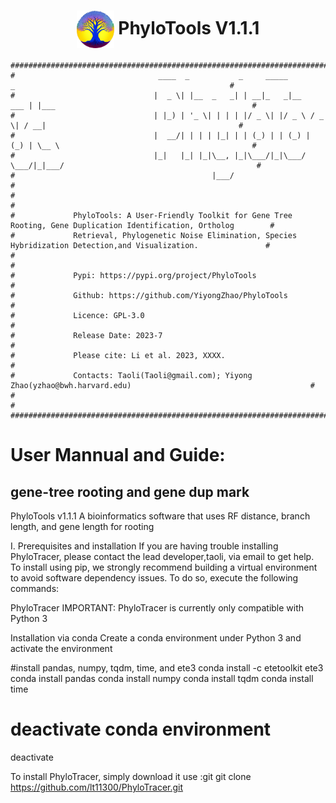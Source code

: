 
<div align="center">
  
# <img src="logo/PhyloTools_logo.jpg" width="60" height="60" align="center"> PhyloTools V1.1.1 </div> 

```
###########################################################################################################################         
#                                ____  _           _     _____           _                                                #    
#                               |  _ \| |__  _   _| | __|_   _|__   ___ | |___                                            #
#                               | |_) | '_ \| | | | |/ _ \| |/ _ \ / _ \| / __|                                           #
#                               |  __/| | | | |_| | | (_) | | (_) | (_) | \__ \                                           #
#                               |_|   |_| |_|\__, |_|\___/|_|\___/ \___/|_|___/                                           #
#                                            |___/                                                                        #
#                                                                                                                         #
#             PhyloTools: A User-Friendly Toolkit for Gene Tree Rooting, Gene Duplication Identification, Ortholog        #
#             Retrieval, Phylogenetic Noise Elimination, Species Hybridization Detection,and Visualization.               #                                     
#                                                                                                                         #
#             Pypi: https://pypi.org/project/PhyloTools                                                                   #
#             Github: https://github.com/YiyongZhao/PhyloTools                                                            #                       
#             Licence: GPL-3.0                                                                                            #
#             Release Date: 2023-7                                                                                        #
#             Please cite: Li et al. 2023, XXXX.                                                                          #
#             Contacts: Taoli(Taoli@gmail.com); Yiyong Zhao(yzhao@bwh.harvard.edu)                                        #                                           
#                                                                                                                         #
###########################################################################################################################
```


# User Mannual and Guide:
## gene-tree rooting and gene dup mark

PhyloTools v1.1.1
A bioinformatics software that uses RF distance, branch length, and gene length for rooting

I. Prerequisites and installation
If you are having trouble installing PhyloTracer, please contact the lead developer,taoli, via email to get help.
To install using pip, we strongly recommend building a virtual environment to avoid software dependency issues. To do so, execute the following commands:

PhyloTracer
IMPORTANT: PhyloTracer is currently only compatible with Python 3

Installation via conda
Create a conda environment under Python 3 and activate the environment

#install pandas, numpy, tqdm, time, and ete3
conda install -c etetoolkit ete3
conda install pandas
conda install numpy
conda install tqdm
conda install time

# deactivate conda environment
deactivate

To install PhyloTracer, simply download it use :git
git clone https://github.com/lt11300/PhyloTracer.git

